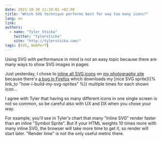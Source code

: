 ```yaml
---
date: 2021-10-30 11:19:01 +02:00
title: "Which SVG technique performs best for way too many icons?"
lang: en
link:
authors:
  - name: "Tyler Sticka"
    twitter: "tylersticka"
    site: "http://tylersticka.com/"
tags: [SVG, WebPerf]
---
```


Using SVG with performance in mind is not an easy topic because there are many ways to show SVG images in pages.

Just yesterday, I chose to [inline all SVG icons](https://github.com/nhoizey/nicolas-hoizey.photo/commit/c3b6656523484f271cd80b9757e459ca7468326c) on [my photography site](https://nicolas-hoizey.photo/) because there's [a bug in Firefox](https://bugzilla.mozilla.org/show_bug.cgi?id=1027106) which downloads my [nice SVG sprite]({% link_to "how-i-build-my-svg-sprites" %}) multiple times for each shown icon…

I agree with Tyler that having so many different icons in one single screen is not so common, so be careful also with UX and DX when you chose your way.

For example, you'll see in Tyler's chart that many "Inline SVG" render faster than an inline "Symbol Sprite". But if your HTML weights 10 times more with many inline SVG, the browser will take more time to get it, so render will start later. "Render time" is not the only useful metric there.